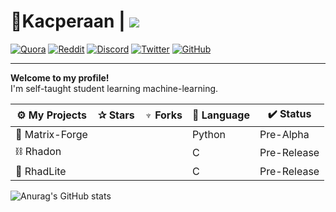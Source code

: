 # 🐤Kacperaan | ![](https://komarev.com/ghpvc/?username=your-github-username&style=for-the-badge)
<a href="https://quora.com">![Quora](https://img.shields.io/badge/Quora-%23B92B27.svg?style=for-the-badge&logo=Quora&logoColor=white)</a>
<a href="https://reddit.com/u/kacperaan">![Reddit](https://img.shields.io/badge/Reddit-FF4500?style=for-the-badge&logo=reddit&logoColor=white)</a>
<a href="https://quora.com">![Discord](https://img.shields.io/badge/Discord-%235865F2.svg?style=for-the-badge&logo=discord&logoColor=white)</a>
<a href="https://twitter.com/popeqkacper">![Twitter](https://img.shields.io/badge/Twitter-%231DA1F2.svg?style=for-the-badge&logo=Twitter&logoColor=white)</a>
<a href="https://github.com/kacperaan">![GitHub](https://img.shields.io/badge/github-%23121011.svg?style=for-the-badge&logo=github&logoColor=white)</a>
___

**Welcome to my profile!**
<br>
I'm self-taught student learning machine-learning.

|⚙ My Projects|✰ Stars|♆ Forks|📙 Language|✔️ Status|
|------------|-----|------|------|------|
|🤖 Matrix-Forge|||Python|Pre-Alpha|
|⛓ Rhadon|||C|Pre-Release|
|🔗 RhadLite|||C|Pre-Release|

 ![Anurag's GitHub stats](https://github-readme-stats.vercel.app/api?username=kacperaan&show_icons=true&theme=dark)
